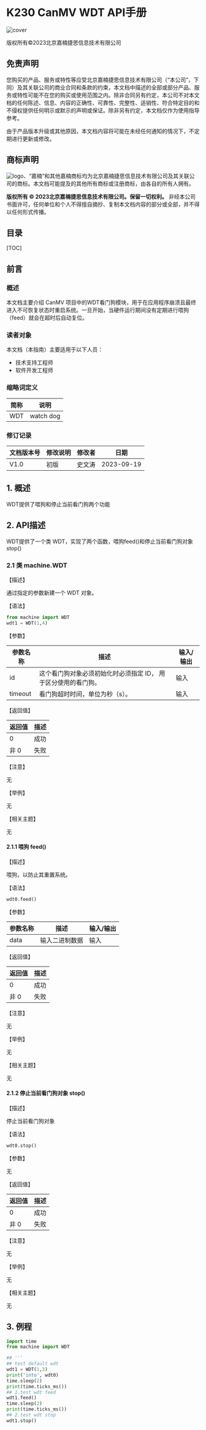 # K230 CanMV WDT API手册

![cover](../../template/images/canaan-cover.png)

版权所有©2023北京嘉楠捷思信息技术有限公司

<div style="page-break-after:always"></div>

## 免责声明

您购买的产品、服务或特性等应受北京嘉楠捷思信息技术有限公司（“本公司”，下同）及其关联公司的商业合同和条款的约束，本文档中描述的全部或部分产品、服务或特性可能不在您的购买或使用范围之内。除非合同另有约定，本公司不对本文档的任何陈述、信息、内容的正确性、可靠性、完整性、适销性、符合特定目的和不侵权提供任何明示或默示的声明或保证。除非另有约定，本文档仅作为使用指导参考。

由于产品版本升级或其他原因，本文档内容将可能在未经任何通知的情况下，不定期进行更新或修改。

## 商标声明

![logo](../../template/images/logo.png)、“嘉楠”和其他嘉楠商标均为北京嘉楠捷思信息技术有限公司及其关联公司的商标。本文档可能提及的其他所有商标或注册商标，由各自的所有人拥有。

**版权所有 © 2023北京嘉楠捷思信息技术有限公司。保留一切权利。**
非经本公司书面许可，任何单位和个人不得擅自摘抄、复制本文档内容的部分或全部，并不得以任何形式传播。

<div style="page-break-after:always"></div>

## 目录

[TOC]

## 前言

### 概述

本文档主要介绍 CanMV 项目中的WDT看门狗模块，用于在应用程序崩溃且最终进入不可恢复状态时重启系统。一旦开始，当硬件运行期间没有定期进行喂狗（feed）就会在超时后自动复位。

### 读者对象

本文档（本指南）主要适用于以下人员：

- 技术支持工程师
- 软件开发工程师

### 缩略词定义

| 简称 | 说明 |
| ---- | ---- |
| WDT  |  watch dog  |

### 修订记录

| 文档版本号 | 修改说明 | 修改者     | 日期       |
| ---------- | -------- | ---------- | ---------- |
| V1.0       | 初版     | 史文涛      | 2023-09-19 |

## 1. 概述

WDT提供了喂狗和停止当前看门狗两个功能

## 2. API描述

WDT提供了一个类 WDT，实现了两个函数，喂狗feed()和停止当前看门狗对象stop()

### 2.1 类 machine.WDT

【描述】

通过指定的参数新建一个 WDT 对象。

【语法】

```python
from machine import WDT
wdt1 = WDT(1,4)
```

【参数】

| 参数名称        | 描述                          | 输入/输出 |
|-----------------|-------------------------------|-----------|
| id  | 这个看门狗对象必须初始化时必须指定 ID， 用于区分使用的看门狗。            | 输入      |
| timeout  |  看门狗超时时间，单位为秒（s）。            | 输入      |

【返回值】

| 返回值  | 描述                            |
|---------|---------------------------------|
| 0       | 成功                          |
| 非 0    | 失败 |

【注意】

无

【举例】

无

【相关主题】

无

#### 2.1.1 喂狗 feed()

【描述】

喂狗，以防止其重置系统。

【语法】

```python
wdt0.feed()
```

【参数】

| 参数名称        | 描述                          | 输入/输出 |
|-----------------|-------------------------------|-----------|
| data  | 输入二进制数据            | 输入      |

【返回值】

| 返回值  | 描述                            |
|---------|---------------------------------|
| 0       | 成功                          |
| 非 0    | 失败 |

【注意】

无

【举例】

无

【相关主题】

无

#### 2.1.2 停止当前看门狗对象 stop()

【描述】

停止当前看门狗对象

【语法】

```python
wdt0.stop()
```

【参数】

无

【返回值】

| 返回值  | 描述                            |
|---------|---------------------------------|
| 0       | 成功                          |
| 非 0    | 失败 |

【注意】

无

【举例】

无

【相关主题】

无

## 3. 例程

```python
import time
from machine import WDT

## '''
## test default wdt
wdt1 = WDT(1,3)
print('into', wdt0)
time.sleep(2)
print(time.ticks_ms())
## 1.test wdt feed
wdt1.feed()
time.sleep(2)
print(time.ticks_ms())
## 2.test wdt stop
wdt1.stop()
```
